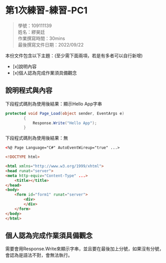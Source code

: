 ﻿# 第1次練習-練習-PC1
>
>學號：109111139 
><br />
>姓名：繆昊廷 
><br />
>作業撰寫時間：30mins
><br />
>最後撰寫文件日期：2022/09/22
>

本份文件包含以下主題：(至少需下面兩項，若是有多者可以自行新增)
- [x]說明內容
- [x]個人認為完成作業須具備觀念

## 說明程式與內容


下段程式碼則為使用後結果：顯示Hello App字串

```csharp
protected void Page_Load(object sender, EventArgs e)
        {
            Response.Write("Hello App");
        }
```


下段程式碼則為使用後結果：無

```html
<%@ Page Language="C#" AutoEventWireup="true" ...>

<!DOCTYPE html>

<html xmlns="http://www.w3.org/1999/xhtml">
<head runat="server">
<meta http-equiv="Content-Type" ...>
    <title></title>
</head>
<body>
    <form id="form1" runat="server">
        <div>
        </div>
    </form>
</body>
</html>
```


## 個人認為完成作業須具備觀念

需要會用Response.Write來顯示字串，並且要在最後加上分號，如果沒有分號，會認為是語法不對，會無法執行。


